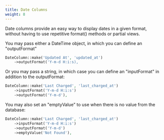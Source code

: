 ```yaml
---
title: Date Columns
weight: 8
---
```


Date columns provide an easy way to display dates in a given format, without having to use repetitive format() methods or partial views.

You may pass either a DateTime object, in which you can define an "outputFormat"
```php
DateColumn::make('Updated At', 'updated_at')
    ->outputFormat('Y-m-d H:i:s),
```

Or you may pass a string, in which case you can define an "inputFormat" in addition to the outputFormat:
```php
DateColumn::make('Last Charged', 'last_charged_at')
    ->inputFormat('Y-m-d H:i:s')
    ->outputFormat('Y-m-d'),
```

You may also set an "emptyValue" to use when there is no value from the database:
```php
DateColumn::make('Last Charged', 'last_charged_at')
    ->inputFormat('Y-m-d H:i:s')
    ->outputFormat('Y-m-d')
    ->emptyValue('Not Found'),
```

